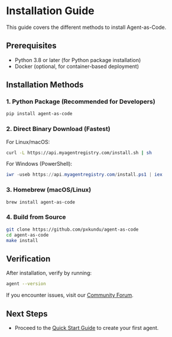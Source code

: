 # Installation Guide

This guide covers the different methods to install Agent-as-Code.

## Prerequisites
- Python 3.8 or later (for Python package installation)
- Docker (optional, for container-based deployment)

## Installation Methods

### 1. Python Package (Recommended for Developers)
```bash
pip install agent-as-code
```

### 2. Direct Binary Download (Fastest)
For Linux/macOS:
```bash
curl -L https://api.myagentregistry.com/install.sh | sh
```

For Windows (PowerShell):
```powershell
iwr -useb https://api.myagentregistry.com/install.ps1 | iex
```

### 3. Homebrew (macOS/Linux)
```bash
brew install agent-as-code
```

### 4. Build from Source
```bash
git clone https://github.com/pxkundu/agent-as-code
cd agent-as-code
make install
```

## Verification
After installation, verify by running:
```bash
agent --version
```

If you encounter issues, visit our [Community Forum](https://github.com/pxkundu/agent-as-code/discussions).

## Next Steps
- Proceed to the [Quick Start Guide](./quickstart.md) to create your first agent.
